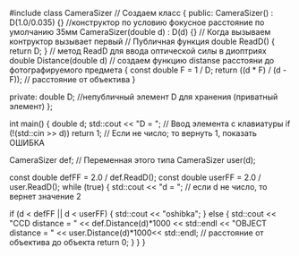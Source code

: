 #include <iostream>
class CameraSizer // Создаем класс
{
    public:
    CameraSizer() : D(1.0/0.035) {} //конструктор по условию фокусное расстояние по умолчанию 35мм
    CameraSizer(double d) : D(d) {}  // Когда вызываем контруктор вызывает первый
    // Публичная функция
    double ReadD() { return D; } // метод ReadD для ввода оптической силы в диоптриях
    double Distance(double d)   // создаем функцию distanse расстояни до фотографируемого предмета
    {
      const double F = 1 / D;
      return ((d * F) / (d - F)); // расстояние от объектива
    }

   private: double D; //непубличный элемент D для хранения (приватный элемент)
    };

   int main()
    {
    double d;
    std::cout << "D = "; // Ввод элемента с клавиатуры
    if (!(std::cin >> d)) return 1; // Если не число; то вернуть 1, показать ОШИБКА

   CameraSizer def; // Переменная этого типа
   CameraSizer user(d);

   const double defFF = 2.0 / def.ReadD();
   const double userFF = 2.0 / user.ReadD();
   while (true)
   {
     std::cout << "d = ";
     // если d не число, то вернет значение 2

   if (d < defFF || d < userFF)
         {
            std::cout << "oshibka";
        }
        else
        {
            std::cout
            << "CCD distance = " << def.Distance(d)*1000 << std::endl
            << "OBJECT distance = " << user.Distance(d)*1000<< std::endl; // расстояние от объектива до объекта
            return 0;
        }
    }
}
